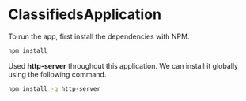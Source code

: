 # ClassifiedsApplication

To run the app, first install the dependencies with NPM.

```bash
npm install
```

Used **http-server** throughout this application. We can install it globally using the following command. 
```bash
npm install -g http-server
```


